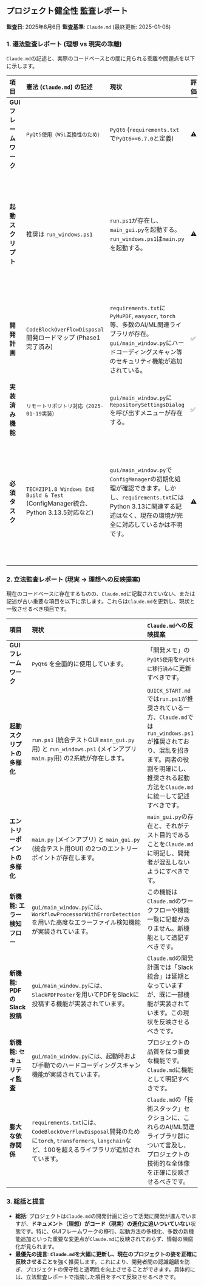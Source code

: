 ## **プロジェクト健全性 監査レポート**

**監査日**: 2025年8月6日
**監査基準**: `Claude.md` (最終更新: 2025-01-08)

### **1. 遵法監査レポート (理想 vs 現実の乖離)**

`Claude.md`の記述と、実際のコードベースとの間に見られる乖離や問題点を以下に示します。

| 項目 | 憲法 (`Claude.md`) の記述 | 現状 | 評価 | 乖離・問題点 |
| :--- | :--- | :--- | :--- | :--- |
| **GUIフレームワーク** | `PyQt5使用（WSL互換性のため）` | `PyQt6` (`requirements.txt`で`PyQt6==6.7.0`と定義) | ⚠️ | **不一致**: `Claude.md`の開発メモが古く、PyQt6への移行が反映されていません。 |
| **起動スクリプト** | 推奨は `run_windows.ps1` | `run.ps1`が存在し、`main_gui.py`を起動する。`run_windows.ps1`は`main.py`を起動する。 | ⚠️ | **曖昧**: 2つの主要な起動スクリプトが存在し、それぞれが異なるエントリーポイント (`main.py` vs `main_gui.py`) を呼び出しています。`Claude.md`では`run_windows.ps1`のみが言及されており、役割分担が不明確です。 |
| **開発計画** | `CodeBlockOverFlowDisposal` 開発ロードマップ (Phase1完了済み) | `requirements.txt`に`PyMuPDF`, `easyocr`, `torch`等、多数のAI/ML関連ライブラリが存在。`gui/main_window.py`にハードコーディングスキャン等のセキュリティ機能が追加されている。 | ✅ | **一致**: 開発計画に沿った実装が進んでいることが確認できます。ただし、これらの機能の詳細は`Claude.md`に完全には反映されていません。 |
| **実装済み機能** | `リモートリポジトリ対応（2025-01-19実装）` | `gui/main_window.py`に`RepositorySettingsDialog`を呼び出すメニューが存在する。 | ✅ | **一致**: 記述通りの機能が実装されています。 |
| **必須タスク** | `TECHZIP1.8 Windows EXE Build & Test` (ConfigManager統合、Python 3.13.5対応など) | `gui/main_window.py`で`ConfigManager`の初期化処理が確認できます。しかし、`requirements.txt`にはPython 3.13に関連する記述はなく、現在の環境が完全に対応しているかは不明です。 | ⚠️ | **部分的一致**: `ConfigManager`の統合は確認できましたが、Python 3.13.5への完全対応については、`requirements.txt`だけでは判断できません。また、このタスクが完了したかどうかの追跡が`Claude.md`上で更新されていません。 |

### **2. 立法監査レポート (現実 → 理想への反映提案)**

現在のコードベースに存在するものの、`Claude.md`に記載されていない、または記述が古い重要な項目を以下に示します。これらは`Claude.md`を更新し、現状と一致させるべき項目です。

| 項目 | 現状 | `Claude.md`への反映提案 |
| :--- | :--- | :--- |
| **GUIフレームワーク** | `PyQt6` を全面的に使用しています。 | 「開発メモ」の`PyQt5使用`を`PyQt6に移行済み`に更新すべきです。 |
| **起動スクリプトの多様化** | `run.ps1` (統合テストGUI `main_gui.py`用) と `run_windows.ps1` (メインアプリ `main.py`用) の2系統が存在します。 | `QUICK_START.md`では`run.ps1`が推奨されている一方、`Claude.md`では`run_windows.ps1`が推奨されており、混乱を招きます。両者の役割を明確にし、推奨される起動方法を`Claude.md`に統一して記述すべきです。 |
| **エントリーポイントの多様化** | `main.py` (メインアプリ) と `main_gui.py` (統合テスト用GUI) の2つのエントリーポイントが存在します。 | `main_gui.py`の存在と、それがテスト目的であることを`Claude.md`に明記し、開発者が混乱しないようにすべきです。 |
| **新機能: エラー検知フロー** | `gui/main_window.py`には、`WorkflowProcessorWithErrorDetection`を用いた高度なエラーファイル検知機能が実装されています。 | この機能は`Claude.md`のワークフローや機能一覧に記載がありません。新機能として追記すべきです。 |
| **新機能: PDFのSlack投稿** | `gui/main_window.py`には、`SlackPDFPoster`を用いてPDFをSlackに投稿する機能が実装されています。 | `Claude.md`の開発計画では「Slack統合」は延期となっていますが、既に一部機能が実装されています。この現状を反映させるべきです。 |
| **新機能: セキュリティ監査** | `gui/main_window.py`には、起動時および手動でのハードコーディングスキャン機能が実装されています。 | プロジェクトの品質を保つ重要な機能です。`Claude.md`に機能として明記すべきです。 |
| **膨大な依存関係** | `requirements.txt`には、`CodeBlockOverFlowDisposal`開発のために`torch`, `transformers`, `langchain`など、100を超えるライブラリが追加されています。 | `Claude.md`の「技術スタック」セクションに、これらのAI/ML関連ライブラリ群について言及し、プロジェクトの技術的な全体像を正確に反映させるべきです。 |

### **3. 総括と提言**

-   **総括**: プロジェクトは`Claude.md`の開発計画に沿って活発に開発が進んでいますが、**ドキュメント（理想）がコード（現実）の進化に追いついていない**状態です。特に、GUIフレームワークの移行、起動方法の多様化、多数の新機能追加といった重要な変更点が`Claude.md`に反映されておらず、情報の陳腐化が見られます。
-   **最優先の提言**: **`Claude.md`を大幅に更新し、現在のプロジェクトの姿を正確に反映させること**を強く推奨します。これにより、開発者間の認識齟齬を防ぎ、プロジェクトの保守性と透明性を向上させることができます。具体的には、立法監査レポートで指摘した項目をすべて反映させるべきです。
